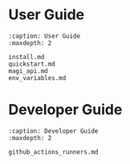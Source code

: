 # User Guide

```{toctree}
:caption: User Guide
:maxdepth: 2

install.md
quickstart.md
magi_api.md
env_variables.md

```

# Developer Guide

```{toctree}
:caption: Developer Guide
:maxdepth: 2

github_actions_runners.md

```

